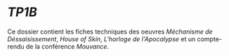 # *TP1B*

Ce dossier contient les fiches techniques des oeuvres *Méchanisme de Déssaisissement*, *House of Skin*, *L'horloge de l'Apocalypse* et un compte-rendu de la conférence *Mouvance*.
